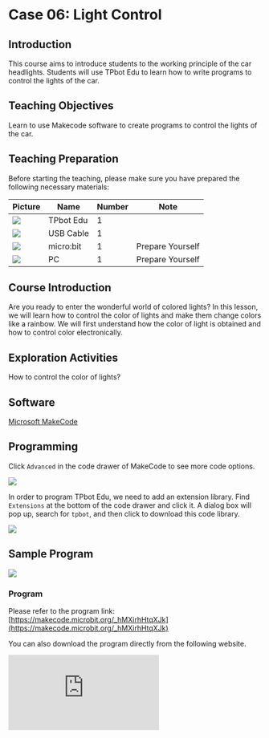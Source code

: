 ﻿---
sidebar_position: 6
sidebar_label: Light Control
---

# Case 06: Light Control

## Introduction

This course aims to introduce students to the working principle of the car headlights. Students will use TPbot Edu to learn how to write programs to control the lights of the car.

## Teaching Objectives

Learn to use Makecode software to create programs to control the lights of the car.

## Teaching Preparation

Before starting the teaching, please make sure you have prepared the following necessary materials:

| Picture | Name | Number | Note |
|---|---|---|---|
| ![](https://wiki-media-ef.oss-cn-hongkong.aliyuncs.com/docs/microbit/microbit-smart-car/microbit-tpbot-edu/TPBot_tianpeng_edu.png)| TPbot Edu | 1 |   |
| ![](https://wiki-media-ef.oss-cn-hongkong.aliyuncs.com/docs/microbit/interesting-case/cutebot-fun-football-game-kit/cases-libraries/images/USB-data-cable.png) | USB Cable | 1 |   |
| ![](https://wiki-media-ef.oss-cn-hongkong.aliyuncs.com/docs/microbit/interesting-case/cutebot-fun-football-game-kit/cases-libraries/images/microbit.png) | micro:bit | 1 | Prepare Yourself |
| ![](https://wiki-media-ef.oss-cn-hongkong.aliyuncs.com/docs/microbit/interesting-case/cutebot-fun-football-game-kit/cases-libraries/images/pc.png) | PC | 1 | Prepare Yourself |

## Course Introduction

Are you ready to enter the wonderful world of colored lights? In this lesson, we will learn how to control the color of lights and make them change colors like a rainbow. We will first understand how the color of light is obtained and how to control color electronically.

## Exploration Activities

How to control the color of lights?

## Software

[Microsoft MakeCode](https://makecode.microbit.org/#)

## Programming

Click `Advanced` in the code drawer of MakeCode to see more code options.

![](https://wiki-media-ef.oss-cn-hongkong.aliyuncs.com/docs/microbit/microbit-smart-car/microbit-tpbot/images/TPBot_tianpeng_case_01_02.png)

In order to program TPbot Edu, we need to add an extension library. Find `Extensions` at the bottom of the code drawer and click it. A dialog box will pop up, search for `tpbot`, and then click to download this code library.

![](https://wiki-media-ef.oss-cn-hongkong.aliyuncs.com/docs/microbit/microbit-smart-car/microbit-tpbot/images/TPBot_tianpeng_case_01_03.png)


## Sample Program

![](https://wiki-media-ef.oss-cn-hongkong.aliyuncs.com/docs/microbit/microbit-smart-car/microbit-tpbot-edu/TPBot_tianpeng_edu_case_06_07.png)

### Program

Please refer to the program link: [https://makecode.microbit.org/_hMXirhHtqXJk](https://makecode.microbit.org/_hMXirhHtqXJk)

You can also download the program directly from the following website.

<div
    style={{
        position: 'relative',
        paddingBottom: '60%',
        overflow: 'hidden',
    }}
>
    <iframe
        src="https://makecode.microbit.org/_hMXirhHtqXJk"
        frameborder="0"
        sandbox="allow-popups allow-forms allow-scripts allow-same-origin"
        style={{
            position: 'absolute',
            width: '100%',
            height: '100%',
        }}
    />
</div>


## Conclusion

When powered on, the car moves forward, and the headlights alternate between red and blue lights.

## Extended Knowledge

**Primary colors of light and additive color principle**

Primary colors of light and additive color principle are fundamental concepts in color science that explain how light is used to create various colors. Here is a brief introduction to these concepts:

**Primary colors of light**
The three primary colors of light are red, green, and blue (RGB). These three colors of light can be mixed in different proportions to produce all other colors. In the mixing of light, all the light is added up, so this principle is called the additive color principle.

**Additive color principle**
The additive color principle refers to the process of creating new colors by adding different colors of light. When you mix two or more primary colors of light, they add together to produce a brighter color. Here are some key points about the additive color principle:

**Primary color mixing**:

Red + Green = Yellow
Green + Blue = Cyan
Blue + Red = Magenta

**Full color light**:

When red, green, and blue light are all mixed at their highest intensity, they produce white light.

**Complementary colors**:

Each color has a complementary color, and when complementary colors are mixed in the proper proportions, they produce white light. Complementary colors include:
Red and Cyan
Green and Magenta
Blue and Yellow

**Color saturation and brightness**:

By adjusting the intensity of each primary color light, colors of varying brightness and saturation can be produced. Increasing the intensity makes the color brighter, and decreasing the intensity makes the color darker or closer to black.

**Color space**:

The RGB color model is widely used in electronic display devices such as televisions, computers, and mobile phone screens, which display millions of colors by adjusting the intensity of the three RGB primary colors.

Understanding the three primary colors of light and the additive color principle is essential for any work involving light and color, whether in art, design, photography, or video production. Through these principles, we can create rich and colorful visual experiences.
